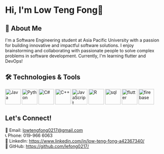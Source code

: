#  Hi, I'm Low Teng Fong👋

## 🚀 About Me
I'm a Software Engineering student at Asia Pacific University with a passion for building innovative and impactful software solutions. I enjoy brainstorming and collaborating with passionate people to solve complex problems in software development. Currently, I'm learning flutter and DevOps!

## 🛠️ Technologies & Tools
<img src="https://brandslogos.com/wp-content/uploads/images/large/java-logo-1.png" alt="Java" width="50"> <img src="https://cdn.freebiesupply.com/logos/large/2x/python-5-logo-svg-vector.svg" alt="Python" width="50"> <img src="https://upload.wikimedia.org/wikipedia/commons/4/4f/Csharp_Logo.png" alt="C#" width="50"> <img src="https://w7.pngwing.com/pngs/46/626/png-transparent-c-logo-the-c-programming-language-computer-icons-computer-programming-source-code-programming-miscellaneous-template-blue.png" alt="C++" width="50"> <img src="https://banner2.cleanpng.com/20180422/hrq/ave0hvhe4.webp" alt="JavaScript" width="50"> <img src="https://banner2.cleanpng.com/20181126/abl/kisspng-scalable-vector-graphics-cran-statgraphics-rnn-vitor-c-5bfbd66c032b81.781736061543231084013.jpg" alt="R" width="50"> <img src="https://static.vecteezy.com/system/resources/thumbnails/036/044/336/small/sql-database-icon-logo-design-ui-or-ux-app-png.png" alt="sql" width="50"> <img src="https://cdn.worldvectorlogo.com/logos/flutter-logo.svg" alt="flutter" width="50"> <img src="https://firebase.google.com/static/images/brand-guidelines/logo-logomark.png" alt="firebase" width="50"> 

## Let's Connect!
📧 Email: lowtengfong0217@gmail.com  
📞 Phone: 019-966 6063  
💼 LinkedIn: https://www.linkedin.com/in/low-teng-fong-a42367340/  
📂 GitHub: https://github.com/lefong0217/
